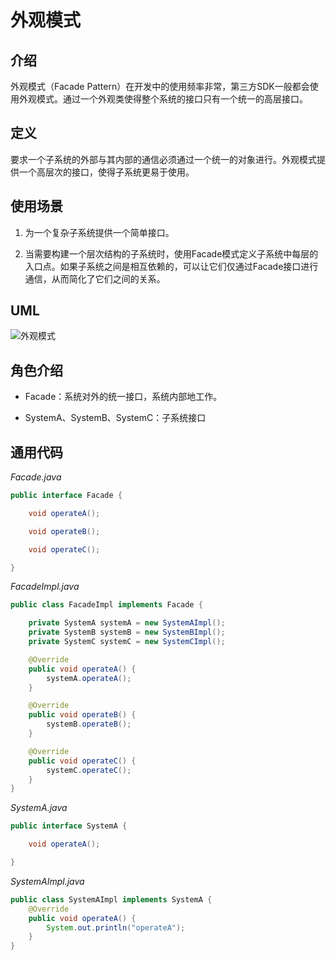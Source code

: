 # 外观模式

## 介绍

  外观模式（Facade Pattern）在开发中的使用频率非常，第三方SDK一般都会使用外观模式。通过一个外观类使得整个系统的接口只有一个统一的高层接口。

## 定义

  要求一个子系统的外部与其内部的通信必须通过一个统一的对象进行。外观模式提供一个高层次的接口，使得子系统更易于使用。

## 使用场景

  1. 为一个复杂子系统提供一个简单接口。

  2. 当需要构建一个层次结构的子系统时，使用Facade模式定义子系统中每层的入口点。如果子系统之间是相互依赖的，可以让它们仅通过Facade接口进行通信，从而简化了它们之间的关系。

## UML

  ![外观模式](https://www.processon.com/chart_image/580dd626e4b0111d9dc88c80.png)

## 角色介绍

  * Facade：系统对外的统一接口，系统内部地工作。

  * SystemA、SystemB、SystemC：子系统接口

## 通用代码

*Facade.java*
```java
public interface Facade {

    void operateA();

    void operateB();

    void operateC();

}
```

*FacadeImpl.java*
```java
public class FacadeImpl implements Facade {

    private SystemA systemA = new SystemAImpl();
    private SystemB systemB = new SystemBImpl();
    private SystemC systemC = new SystemCImpl();

    @Override
    public void operateA() {
        systemA.operateA();
    }

    @Override
    public void operateB() {
        systemB.operateB();
    }

    @Override
    public void operateC() {
        systemC.operateC();
    }
}
```

*SystemA.java*
```java
public interface SystemA {

    void operateA();

}
```

*SystemAImpl.java*
```java
public class SystemAImpl implements SystemA {
    @Override
    public void operateA() {
        System.out.println("operateA");
    }
}
```
